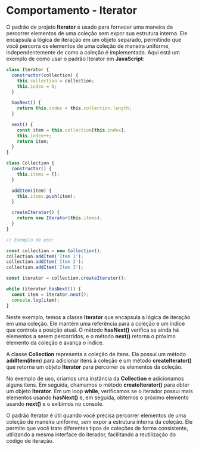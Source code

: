 # Comportamento - Iterator

O padrão de projeto **Iterator** é usado para fornecer uma maneira de percorrer elementos de uma coleção sem expor sua estrutura interna. Ele encapsula a lógica de iteração em um objeto separado, permitindo que você percorra os elementos de uma coleção de maneira uniforme, independentemente de como a coleção é implementada. Aqui está um exemplo de como usar o padrão Iterator em **JavaScript**:


```javascript
class Iterator {
  constructor(collection) {
    this.collection = collection;
    this.index = 0;
  }

  hasNext() {
    return this.index < this.collection.length;
  }

  next() {
    const item = this.collection[this.index];
    this.index++;
    return item;
  }
}

class Collection {
  constructor() {
    this.items = [];
  }

  addItem(item) {
    this.items.push(item);
  }

  createIterator() {
    return new Iterator(this.items);
  }
}

// Exemplo de uso:

const collection = new Collection();
collection.addItem('Item 1');
collection.addItem('Item 2');
collection.addItem('Item 3');

const iterator = collection.createIterator();

while (iterator.hasNext()) {
  const item = iterator.next();
  console.log(item);
}
```
Neste exemplo, temos a classe **Iterator** que encapsula a lógica de iteração em uma coleção. Ele mantém uma referência para a coleção e um índice que controla a posição atual. O método **hasNext()** verifica se ainda há elementos a serem percorridos, e o método **next()** retorna o próximo elemento da coleção e avança o índice.

A classe **Collection** representa a coleção de itens. Ela possui um método **addItem(item**) para adicionar itens à coleção e um método **createIterator()** que retorna um objeto **Iterator** para percorrer os elementos da coleção.

No exemplo de uso, criamos uma instância da **Collection** e adicionamos alguns itens. Em seguida, chamamos o método **createIterator()** para obter um objeto **Iterator**. Em um loop **while**, verificamos se o iterador possui mais elementos usando **hasNext()** e, em seguida, obtemos o próximo elemento usando **next()** e o exibimos no console.

O padrão Iterator é útil quando você precisa percorrer elementos de uma coleção de maneira uniforme, sem expor a estrutura interna da coleção. Ele permite que você trate diferentes tipos de coleções de forma consistente, utilizando a mesma interface do iterador, facilitando a reutilização do código de iteração.